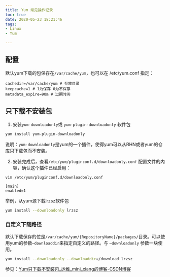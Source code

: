 ```yaml
---
title: Yum 常见操作记录
toc: true
date: 2020-05-23 18:21:46
tags:
- Linux
- Yum

---
```


## 配置
默认yum下载的包保存在`/var/cache/yum`，也可以在 /etc/yum.conf 指定：
```plain
cachedir=/var/cache/yum # 存放目录
keepcache=1 # 1为保存 0为不保存
metadata_expire=90m # 过期时间
```

## 只下载不安装包

1. 安装`yum-downloadonly`或 `yum-plugin-downloadonly` 软件包
```bash
yum install yum-plugin-downloadonly
```
说明：`yum-downloadonly`是yum的一个插件，使得yum可以从RHN或者yum的仓库只下载包而不安装。

2. 安装完成后，查看`/etc/yum/pluginconf.d/downloadonly.conf` 配置文件的内容，确认这个插件已经启用：
```bash
vim /etc/yum/pluginconf.d/downloadonly.conf
```
```plain
[main] 
enabled=1
```
举例，从yum源下载lrzsz软件包
```bash
yum install --downloadonly lrzsz
```

### 自定义下载路径
默认下载保存的位是`/var/cache/yum/{RepositoryName}/packages/`目录。可以使用yum的参数`–downloaddir`来指定自定义的路径。与
`–downloadonly` 参数一块使用。
```bash
yum install --downloadonly --downloaddir=/download lrzsz
```
参见：[Yum只下载不安装包_运维_mini_xiang的博客-CSDN博客](https://blog.csdn.net/mini_xiang/article/details/53070321)
